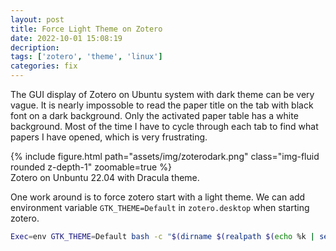 ```yaml
---
layout: post
title: Force Light Theme on Zotero
date: 2022-10-01 15:08:19
decription:
tags: ['zotero', 'theme', 'linux']
categories: fix
---
```


The GUI display of Zotero on Ubuntu system with dark theme can be very vague. 
It is nearly impossoble to read the paper title on the tab with black font on a dark background.
Only the activated paper table has a white background.
Most of the time I have to cycle through each tab to find what papers I have opened, which is very frustrating.


<div class="row mt-3">
    <div class="col-sm mt-3 mt-md-0">
        {% include figure.html path="assets/img/zoterodark.png" class="img-fluid rounded z-depth-1" zoomable=true %}
    </div>
</div>
<div class="caption">
    Zotero on Unbuntu 22.04 with Dracula theme.
</div>

One work around is to force zotero start with a light theme.
We can add environment variable `GTK_THEME=Default` in `zotero.desktop` when starting zotero.

```bash
Exec=env GTK_THEME=Default bash -c "$(dirname $(realpath $(echo %k | sed -e 's/^file:\/\///')))/zotero -url %U"
```